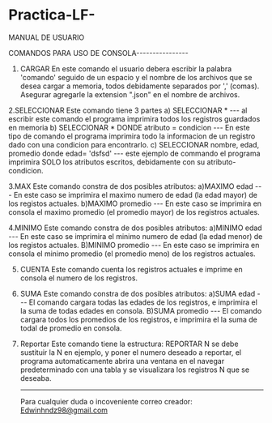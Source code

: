 # Practica-LF-

MANUAL DE USUARIO

COMANDOS PARA USO DE CONSOLA----------------
1. CARGAR 
   En este comando el usuario debera escribir la palabra 'comando' seguido de un espacio y el nombre de los archivos que se desea cargar a memoria, todos debidamente separados por ',' (comas).
   Asegurar agregarle la extension ".json" en el nombre de archivos.
   
2.SELECCIONAR
  Este comando tiene 3 partes
  a) SELECCIONAR * --- al escribir este comando el programa imprimira todos los registros guardados en memoria
  b) SELECCIONAR * DONDE atributo = condicion --- En este tipo de comando el programa imprimira todo la informacion de un registro dado con una condicion para encontrarlo.
  c) SELECCIONAR nombre, edad, promedio donde edad= 'dsfsd' --- este ejemplo de commando el programa imprimira SOLO los atributos escritos, debidamente con su atributo-condicion.
  
3.MAX
  Este comando constra de dos posibles atributos:
  a)MAXIMO edad --- En este caso se imprimira el maximo numero de edad (la edad mayor) de los registos actuales.
  b)MAXIMO promedio --- En este caso se imprimira en consola el maximo promedio (el promedio mayor) de los registros actuales.
  
4.MINIMO
  Este comando constra de dos posibles atributos:
  a)MINIMO edad --- En este caso se imprimira el minimo numero de edad (la edad menor) de los registos actuales.
  B)MINIMO promedio --- En este caso se imprimira en consola el minimo promedio (el promedio meno) de los registros actuales.
  
5. CUENTA
   Este comando cuenta los registros actuales e imprime en consola el numero de los registros.
  
6. SUMA
   Este comando constra de dos posibles atributos:
   a)SUMA edad --- El comando cargara todas las edades de los registros, e imprimira el la suma de todas edades en consola.
   B)SUMA promedio --- El comando cargara todos los promedios de los registros, e imprimira el la suma de todal de promedio en consola.
 
 7. Reportar
    Este comando tiene la estructura:
    REPORTAR N
    se debe sustituir la N en ejemplo, y poner el numero deseado a reportar, el programa automaticamente abrira una ventana en el navegar predeterminado con una tabla y se visualizara los registros N que se deseaba.
    
    ---------------------------
    Para cualquier duda o incoveniente correo creador: Edwinhndz98@gmail.com
